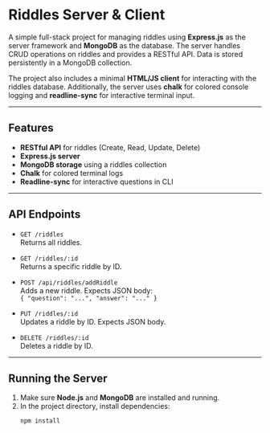 # Riddles Server & Client

A simple full-stack project for managing riddles using **Express.js** as the server framework and **MongoDB** as the database. The server handles CRUD operations on riddles and provides a RESTful API. Data is stored persistently in a MongoDB collection.

The project also includes a minimal **HTML/JS client** for interacting with the riddles database. Additionally, the server uses **chalk** for colored console logging and **readline-sync** for interactive terminal input.

---

## Features

- **RESTful API** for riddles (Create, Read, Update, Delete)
- **Express.js server**
- **MongoDB storage** using a riddles collection
- **Chalk** for colored terminal logs
- **Readline-sync** for interactive questions in CLI


---

## API Endpoints

- `GET /riddles`  
    Returns all riddles.

- `GET /riddles/:id`  
    Returns a specific riddle by ID.

- `POST /api/riddles/addRiddle`  
    Adds a new riddle. Expects JSON body:  
    `{ "question": "...", "answer": "..." }`

- `PUT /riddles/:id`  
    Updates a riddle by ID. Expects JSON body.

- `DELETE /riddles/:id`  
    Deletes a riddle by ID.

---

## Running the Server

1. Make sure **Node.js** and **MongoDB** are installed and running.
2. In the project directory, install dependencies:
   ```bash
   npm install
